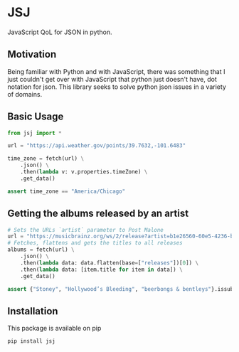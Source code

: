 # JSJ
JavaScript QoL for JSON in python.
## Motivation
Being familiar with Python and with JavaScript, there was something that I just couldn't get over with JavaScript that python just doesn't have, dot notation for json. This library seeks to solve python json issues in a variety of domains.
## Basic Usage
```python
from jsj import *

url = "https://api.weather.gov/points/39.7632,-101.6483"

time_zone = fetch(url) \
    .json() \
    .then(lambda v: v.properties.timeZone) \
    .get_data()

assert time_zone == "America/Chicago"
```

## Getting the albums released by an artist
```python
# Sets the URLs `artist` parameter to Post Malone
url = "https://musicbrainz.org/ws/2/release?artist=b1e26560-60e5-4236-bbdb-9aa5a8d5ee19&type=album|ep&fmt=json"
# Fetches, flattens and gets the titles to all releases
albums = fetch(url) \
    .json() \
    .then(lambda data: data.flatten(base=["releases"])[0]) \
    .then(lambda data: [item.title for item in data]) \
    .get_data()

assert {"Stoney", "Hollywood’s Bleeding", "beerbongs & bentleys"}.issubset(albums)
```

## Installation
This package is available on pip
```
pip install jsj
```
